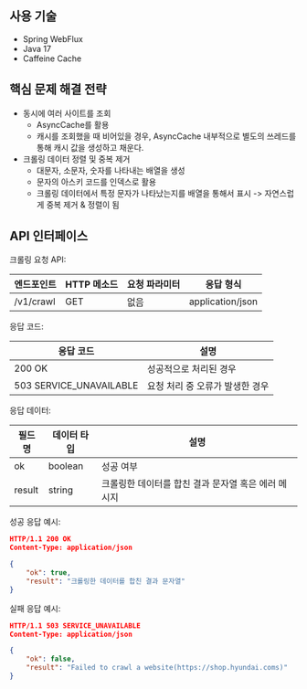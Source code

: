 ## 사용 기술
- Spring WebFlux
- Java 17
- Caffeine Cache

## 핵심 문제 해결 전략
- 동시에 여러 사이트를 조회
  - AsyncCache를 활용
  - 캐시를 조회했을 때 비어있을 경우, AsyncCache 내부적으로 별도의 쓰레드를 통해 캐시 값을 생성하고 채운다.
- 크롤링 데이터 정렬 및 중복 제거
  - 대문자, 소문자, 숫자를 나타내는 배열을 생성
  - 문자의 아스키 코드를 인덱스로 활용  
  - 크롤링 데이터에서 특정 문자가 나타났는지를 배열을 통해서 표시 -> 자연스럽게 중복 제거 & 정렬이 됨  

## API 인터페이스

크롤링 요청 API:

| 엔드포인트 | HTTP 메소드 | 요청 파라미터 | 응답 형식        |
| ---------- | ----------- | ------------- | ---------------- |
| /v1/crawl  | GET         | 없음          | application/json |

응답 코드:

| 응답 코드               | 설명                            |
| ----------------------- | ------------------------------- |
| 200 OK                  | 성공적으로 처리된 경우          |
| 503 SERVICE_UNAVAILABLE | 요청 처리 중 오류가 발생한 경우 |

응답 데이터:

| 필드명 | 데이터 타입 | 설명                               |
| ------ | ----------- | ---------------------------------- |
| ok     | boolean     | 성공 여부                    |
| result | string      | 크롤링한 데이터를 합친 결과 문자열 혹은 에러 메시지 |


성공 응답 예시:

```json code
HTTP/1.1 200 OK
Content-Type: application/json

{
    "ok": true,
    "result": "크롤링한 데이터를 합친 결과 문자열"
}
```

실패 응답 예시:

```json code
HTTP/1.1 503 SERVICE_UNAVAILABLE
Content-Type: application/json

{
    "ok": false,
    "result": "Failed to crawl a website(https://shop.hyundai.coms)"
}
```